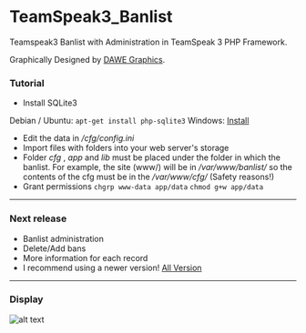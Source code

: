 # TeamSpeak3_Banlist
Teamspeak3 Banlist with Administration in TeamSpeak 3 PHP Framework.

Graphically Designed by [DAWE Graphics](https://github.com/DV2013DAWE).

### Tutorial
* Install SQLite3 

Debian / Ubuntu:
`apt-get install php-sqlite3`
Windows:
[Install](http://www.sqlitetutorial.net/download-install-sqlite)

* Edit the data in */cfg/config.ini*
* Import files with folders into your web server's storage
* Folder *cfg* , *app* and *lib* must be placed under the folder in which the banlist. For example, the site (www/) will be in */var/www/banlist/* so the contents of the cfg must be in the */var/www/cfg/* (Safety reasons!)
* Grant permissions
`chgrp www-data app/data`
`chmod g+w app/data`
***
### Next release
* Banlist administration
* Delete/Add bans
* More information for each record
* I recommend using a newer version! [All Version](https://github.com/ArrayMy/TeamSpeak3_Banlist/releases)
***

### Display
![alt text](https://ts3banlist.zevl-team.tk/banlist.png "TS3-BANLIST")


